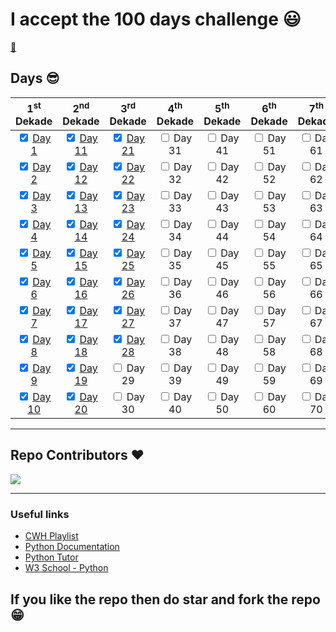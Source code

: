# I accept the 100 days challenge :smiley:

[:snake:](/assets/images/python-logo.png)

## Days :sunglasses:

|                     1<sup>st</sup> Dekade                      |                      2<sup>nd</sup> Dekade                      |                     3<sup>rd</sup> Dekade                      |      4<sup>th</sup> Dekade      |      5<sup>th</sup> Dekade      |      6<sup>th</sup> Dekade      |      7<sup>th</sup> Dekade      |      8<sup>th</sup> Dekade      |      9<sup>th</sup> Dekade      |      10<sup>th</sup> Dekade      |
| :------------------------------------------------------------: | :-------------------------------------------------------------: | :------------------------------------------------------------: | :-----------------------------: | :-----------------------------: | :-----------------------------: | :-----------------------------: | :-----------------------------: | :-----------------------------: | :------------------------------: |
|  <input type='checkbox' checked/> [Day 1](/Day%201/notes.md)   | <input type='checkbox' checked/> [Day 11](/Day%2011/notes.md)  | <input type='checkbox' checked /> [Day 21](/Day%2021/notes.md)| <input type='checkbox'/> Day 31 | <input type='checkbox'/> Day 41 | <input type='checkbox'/> Day 51 | <input type='checkbox'/> Day 61 | <input type='checkbox'/> Day 71 | <input type='checkbox'/> Day 81 | <input type='checkbox'/> Day 91  |
|  <input type='checkbox' checked/> [Day 2](/Day%202/notes.md)   | <input type='checkbox' checked /> [Day 12](/Day%2012/notes.md) | <input type='checkbox' checked /> [Day 22](/Day%2022/notes.md) | <input type='checkbox'/> Day 32 | <input type='checkbox'/> Day 42 | <input type='checkbox'/> Day 52 | <input type='checkbox'/> Day 62 | <input type='checkbox'/> Day 72 | <input type='checkbox'/> Day 82 | <input type='checkbox'/> Day 92  |
|  <input type='checkbox' checked/> [Day 3](/Day%203/notes.md)   | <input type='checkbox' checked /> [Day 13](/Day%2013/notes.md)  | <input type='checkbox' checked/> [Day 23](/Day%2023/notes.md)  | <input type='checkbox'/> Day 33 | <input type='checkbox'/> Day 43 | <input type='checkbox'/> Day 53 | <input type='checkbox'/> Day 63 | <input type='checkbox'/> Day 73 | <input type='checkbox'/> Day 83 | <input type='checkbox'/> Day 93  |
|  <input type='checkbox' checked/> [Day 4](/Day%204/notes.md)   |  <input type='checkbox' checked/> [Day 14](/Day%2014/notes.md)  | <input type='checkbox' checked /> [Day 24](/Day%2024/notes.md) | <input type='checkbox'/> Day 34 | <input type='checkbox'/> Day 44 | <input type='checkbox'/> Day 54 | <input type='checkbox'/> Day 64 | <input type='checkbox'/> Day 74 | <input type='checkbox'/> Day 84 | <input type='checkbox'/> Day 94  |
|  <input type='checkbox' checked/> [Day 5](/Day%205/notes.md)   | <input type='checkbox' checked/> [Day 15](/Day%2015//nodes.md)  | <input type='checkbox' checked/> [Day 25](/Day%2025/notes.md)  | <input type='checkbox'/> Day 35 | <input type='checkbox'/> Day 45 | <input type='checkbox'/> Day 55 | <input type='checkbox'/> Day 65 | <input type='checkbox'/> Day 75 | <input type='checkbox'/> Day 85 | <input type='checkbox'/> Day 95  |
|  <input type='checkbox' checked/> [Day 6](/Day%206/notes.md)  |  <input type='checkbox' checked/> [Day 16](/Day%2016/notes.md)  | <input type='checkbox' checked/> [Day 26](/Day%2026/notes.md)  | <input type='checkbox'/> Day 36 | <input type='checkbox'/> Day 46 | <input type='checkbox'/> Day 56 | <input type='checkbox'/> Day 66 | <input type='checkbox'/> Day 76 | <input type='checkbox'/> Day 86 | <input type='checkbox'/> Day 96  |
|  <input type='checkbox' checked/> [Day 7](/Day%207/notes.md)  |  <input type='checkbox' checked/> [Day 17](/Day%2017/notes.md)  | <input type='checkbox' checked/> [Day 27](/Day%2027/notes.md)  | <input type='checkbox'/> Day 37 | <input type='checkbox'/> Day 47 | <input type='checkbox'/> Day 57 | <input type='checkbox'/> Day 67 | <input type='checkbox'/> Day 77 | <input type='checkbox'/> Day 87 | <input type='checkbox'/> Day 97  |
|  <input type='checkbox' checked/> [Day 8](/Day%208/notes.md)  |  <input type='checkbox' checked/> [Day 18](/Day%2018/notes.md)  | <input type='checkbox' checked/> [Day 28](/Day%2028/notes.md)  | <input type='checkbox'/> Day 38 | <input type='checkbox'/> Day 48 | <input type='checkbox'/> Day 58 | <input type='checkbox'/> Day 68 | <input type='checkbox'/> Day 78 | <input type='checkbox'/> Day 88 | <input type='checkbox'/> Day 98  |
|  <input type='checkbox' checked/> [Day 9](/Day%209/notes.md)  |  <input type='checkbox' checked/> [Day 19](/Day%2019/notes.md)  |                <input type='checkbox'/> Day 29                 | <input type='checkbox'/> Day 39 | <input type='checkbox'/> Day 49 | <input type='checkbox'/> Day 59 | <input type='checkbox'/> Day 69 | <input type='checkbox'/> Day 79 | <input type='checkbox'/> Day 89 | <input type='checkbox'/> Day 99  |
| <input type='checkbox' checked/> [Day 10](/Day%2010/notes.md) |  <input type='checkbox' checked/> [Day 20](/Day%2020/notes.md)  |                <input type='checkbox'/> Day 30                 | <input type='checkbox'/> Day 40 | <input type='checkbox'/> Day 50 | <input type='checkbox'/> Day 60 | <input type='checkbox'/> Day 70 | <input type='checkbox'/> Day 80 | <input type='checkbox'/> Day 90 | <input type='checkbox'/> Day 100 |

---

## Repo Contributors ❤️

  <img src = "https://contrib.rocks/image?repo=SarangKumar/CWH-Python"/>

---

### Useful links

- [CWH Playlist](https://youtu.be/7wnove7K-ZQ?list=PLu0W_9lII9agwh1XjRt242xIpHhPT2llg)
- [Python Documentation](https://docs.python.org/3/)
- [Python Tutor](https://pythontutor.com/visualize.html#mode=edit)
- [W3 School - Python](https://www.w3schools.com/python/default.asp)

## If you like the repo then do star and fork the repo 😁
